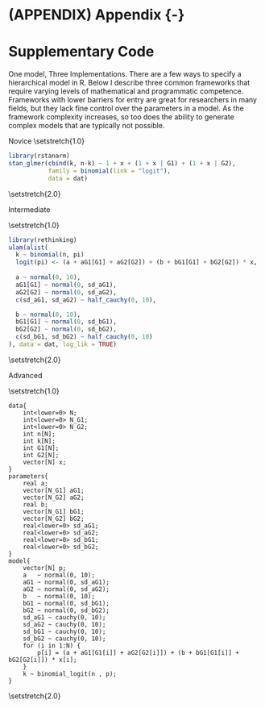 

# (APPENDIX) Appendix {-}

# Supplementary Code

One model, Three Implementations. There are a few ways to specify a hierarchical model in R. Below I describe three common frameworks that require varying levels of mathematical and programmatic competence. Frameworks with lower barriers for entry are great for researchers in many fields, but they lack fine control over the parameters in a model. As the framework complexity increases, so too does the ability to generate complex models that are typically not possible. 

Novice
\setstretch{1.0}

```r
library(rstanarm)
stan_glmer(cbind(k, n-k) ~ 1 + x + (1 + x | G1) + (1 + x | G2), 
           family = binomial(link = "logit"),
           data = dat)
```
\setstretch{2.0}

Intermediate

\setstretch{1.0}

```r
library(rethinking)
ulam(alist(
  k ~ binomial(n, pi)
  logit(pi) <- (a + aG1[G1] + aG2[G2]) + (b + bG1[G1] + bG2[G2]) * x,
  
  a ~ normal(0, 10),
  aG1[G1] ~ normal(0, sd_aG1),
  aG2[G2] ~ normal(0, sd_aG2),
  c(sd_aG1, sd_aG2) ~ half_cauchy(0, 10),

  b ~ normal(0, 10),
  bG1[G1] ~ normal(0, sd_bG1),
  bG2[G2] ~ normal(0, sd_bG2),
  c(sd_bG1, sd_bG2) ~ half_cauchy(0, 10)
), data = dat, log_lik = TRUE)
```
\setstretch{2.0}

Advanced

\setstretch{1.0}
```
data{
    int<lower=0> N;
    int<lower=0> N_G1;
    int<lower=0> N_G2;
    int n[N];
    int k[N];
    int G1[N];
    int G2[N];
    vector[N] x;
}
parameters{
    real a;
    vector[N_G1] aG1;
    vector[N_G2] aG2;
    real b;
    vector[N_G1] bG1;
    vector[N_G2] bG2;
    real<lower=0> sd_aG1;
    real<lower=0> sd_aG2;
    real<lower=0> sd_bG1;
    real<lower=0> sd_bG2;
}
model{
    vector[N] p;
    a   ~ normal(0, 10);
    aG1 ~ normal(0, sd_aG1);
    aG2 ~ normal(0, sd_aG2);
    b   ~ normal(0, 10);
    bG1 ~ normal(0, sd_bG1);
    bG2 ~ normal(0, sd_bG2);
    sd_aG1 ~ cauchy(0, 10);
    sd_aG2 ~ cauchy(0, 10);
    sd_bG1 ~ cauchy(0, 10);
    sd_bG2 ~ cauchy(0, 10);
    for (i in 1:N) {
        p[i] = (a + aG1[G1[i]] + aG2[G2[i]]) + (b + bG1[G1[i]] + bG2[G2[i]]) * x[i];
    }
    k ~ binomial_logit(n , p);
}
```
\setstretch{2.0}
